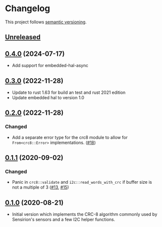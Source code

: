# Changelog

This project follows [semantic versioning](https://semver.org/).

## [Unreleased]

## [0.4.0] (2024-07-17)
* Add support for embedded-hal-async

## [0.3.0] (2022-11-28)
* Update to rust 1.63 for build an test and rust 2021 edition
* Update embedded hal to version 1.0


## [0.2.0] (2022-11-28)

### Changed

 * Add a separate error type for the crc8 module to allow for
   `From<crc8::Error>` implementations.
   ([#18](https://github.com/Sensirion/sensirion-i2c-rs/pull/18/))

## [0.1.1] (2020-09-02)

### Changed

 * Panic in `crc8::validate` and `i2c::read_words_with_crc` if buffer size is
   not a multiple of 3
   ([#13](https://github.com/Sensirion/sensirion-i2c-rs/pull/13),
   [#15](https://github.com/Sensirion/sensirion-i2c-rs/pull/15))

## [0.1.0] (2020-08-21)

 * Initial version which implements the CRC-8 algorithm commonly used by
   Sensirion's sensors and a few I2C helper functions.

[Unreleased]: https://github.com/Sensirion/sensirion-i2c-rs/compare/v0.4.0..master
[0.4.0]: https://github.com/Sensirion/sensirion-i2c-rs/compare/v0.3.0..v0.4.0
[0.3.0]: https://github.com/Sensirion/sensirion-i2c-rs/compare/v0.2.0..v0.3.0
[0.2.0]: https://github.com/Sensirion/sensirion-i2c-rs/compare/v0.1.1..v0.2.0
[0.1.1]: https://github.com/Sensirion/sensirion-i2c-rs/compare/v0.1.0..v0.1.1
[0.1.0]: https://github.com/Sensirion/sensirion-i2c-rs/releases/tag/v0.1.0
